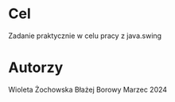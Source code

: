 # Cel
Zadanie praktycznie w celu pracy z java.swing 

# Autorzy 
Wioleta Żochowska
Błażej Borowy
Marzec 2024
